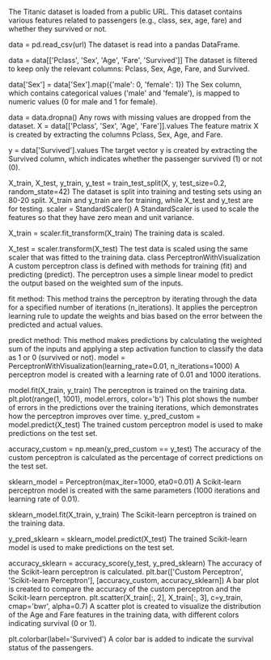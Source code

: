 The Titanic dataset is loaded from a public URL. This dataset contains various features related to passengers (e.g., class, sex, age, fare) and whether they survived or not.

data = pd.read_csv(url)
The dataset is read into a pandas DataFrame.

data = data[['Pclass', 'Sex', 'Age', 'Fare', 'Survived']]
The dataset is filtered to keep only the relevant columns: Pclass, Sex, Age, Fare, and Survived.

data['Sex'] = data['Sex'].map({'male': 0, 'female': 1})
The Sex column, which contains categorical values ('male' and 'female'), is mapped to numeric values (0 for male and 1 for female).

data = data.dropna()
Any rows with missing values are dropped from the dataset.
X = data[['Pclass', 'Sex', 'Age', 'Fare']].values
The feature matrix X is created by extracting the columns Pclass, Sex, Age, and Fare.

y = data['Survived'].values
The target vector y is created by extracting the Survived column, which indicates whether the passenger survived (1) or not (0).

X_train, X_test, y_train, y_test = train_test_split(X, y, test_size=0.2, random_state=42)
The dataset is split into training and testing sets using an 80-20 split. X_train and y_train are for training, while X_test and y_test are for testing.
scaler = StandardScaler()
A StandardScaler is used to scale the features so that they have zero mean and unit variance.

X_train = scaler.fit_transform(X_train)
The training data is scaled.

X_test = scaler.transform(X_test)
The test data is scaled using the same scaler that was fitted to the training data.
class PerceptronWithVisualization
A custom perceptron class is defined with methods for training (fit) and predicting (predict). The perceptron uses a simple linear model to predict the output based on the weighted sum of the inputs.

fit method:
This method trains the perceptron by iterating through the data for a specified number of iterations (n_iterations). It applies the perceptron learning rule to update the weights and bias based on the error between the predicted and actual values.

predict method:
This method makes predictions by calculating the weighted sum of the inputs and applying a step activation function to classify the data as 1 or 0 (survived or not).
model = PerceptronWithVisualization(learning_rate=0.01, n_iterations=1000)
A perceptron model is created with a learning rate of 0.01 and 1000 iterations.

model.fit(X_train, y_train)
The perceptron is trained on the training data.
plt.plot(range(1, 1001), model.errors, color='b')
This plot shows the number of errors in the predictions over the training iterations, which demonstrates how the perceptron improves over time.
y_pred_custom = model.predict(X_test)
The trained custom perceptron model is used to make predictions on the test set.

accuracy_custom = np.mean(y_pred_custom == y_test)
The accuracy of the custom perceptron is calculated as the percentage of correct predictions on the test set.

sklearn_model = Perceptron(max_iter=1000, eta0=0.01)
A Scikit-learn perceptron model is created with the same parameters (1000 iterations and learning rate of 0.01).

sklearn_model.fit(X_train, y_train)
The Scikit-learn perceptron is trained on the training data.

y_pred_sklearn = sklearn_model.predict(X_test)
The trained Scikit-learn model is used to make predictions on the test set.

accuracy_sklearn = accuracy_score(y_test, y_pred_sklearn)
The accuracy of the Scikit-learn perceptron is calculated.
plt.bar(['Custom Perceptron', 'Scikit-learn Perceptron'], [accuracy_custom, accuracy_sklearn])
A bar plot is created to compare the accuracy of the custom perceptron and the Scikit-learn perceptron.
plt.scatter(X_train[:, 2], X_train[:, 3], c=y_train, cmap='bwr', alpha=0.7)
A scatter plot is created to visualize the distribution of the Age and Fare features in the training data, with different colors indicating survival (0 or 1).

plt.colorbar(label='Survived')
A color bar is added to indicate the survival status of the passengers.
